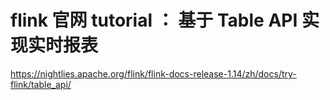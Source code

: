 # flink 官网 tutorial ： 基于 Table API 实现实时报表

https://nightlies.apache.org/flink/flink-docs-release-1.14/zh/docs/try-flink/table_api/


